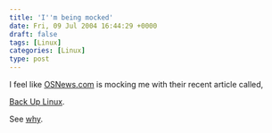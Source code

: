 ```yaml
---
title: 'I''m being mocked'
date: Fri, 09 Jul 2004 16:44:29 +0000
draft: false
tags: [Linux]
categories: [Linux]
type: post
---
```


I feel like [OSNews.com](http://www.osnews.com) is mocking me with their recent article called,

[Back Up Linux](http://www.osnews.com/story.php?news_id=7632).

See [why](/page/jmrodri/20040703).